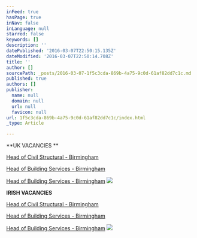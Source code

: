 ```yaml
---
inFeed: true
hasPage: true
inNav: false
inLanguage: null
starred: false
keywords: []
description: ''
datePublished: '2016-03-07T22:50:15.135Z'
dateModified: '2016-03-07T22:50:14.708Z'
title: ''
author: []
sourcePath: _posts/2016-03-07-1f5c3cda-869b-4a75-9c0d-61af82dd7c1c.md
published: true
authors: []
publisher:
  name: null
  domain: null
  url: null
  favicon: null
url: 1f5c3cda-869b-4a75-9c0d-61af82dd7c1c/index.html
_type: Article

---
```

**UK VACANCIES **

[Head of Civil Structural - Birmingham][0]

[Head of Building Services - Birmingham][0]

[Head of Building Services - Birmingham][0]
![](https://the-grid-user-content.s3-us-west-2.amazonaws.com/74b88fc3-aa55-4b62-b186-35b57ffb6af4.jpg)

**IRISH VACANCIES**

[Head of Civil Structural - Birmingham][0]

[Head of Building Services - Birmingham][0]

[Head of Building Services - Birmingham][0]
![](https://the-grid-user-content.s3-us-west-2.amazonaws.com/fb018274-5ed5-4fb0-9f3d-3254525900e9.jpg)

[0]: https://employers.indeed.com/m#jobs/view?id=38563f2bc7ee